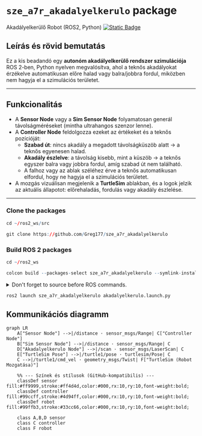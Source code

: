 # `sze_a7r_akadalyelkerulo` package
Akadályelkerülő Robot (ROS2, Python)  [![Static Badge](https://img.shields.io/badge/ROS_2-Humble-34aec5)](https://docs.ros.org/en/humble/)
## Leírás és rövid bemutatás

Ez a kis beadandó egy **autonóm akadályelkerülő rendszer szimulációja** ROS 2-ben, Python nyelven megvalósítva, ahol a teknős akadályokat érzékelve automatikusan előre halad vagy balra/jobbra fordul, miközben nem hagyja el a szimulációs területet.  


---

## Funkcionalitás

- A **Sensor Node** vagy a **Sim Sensor Node** folyamatosan generál távolságméréseket (mintha ultrahangos szenzor lenne).  
- A **Controller Node** feldolgozza ezeket az értékeket és a teknős pozícióját:  
  - **Szabad út**: nincs akadály a megadott távolságküszöb alatt → a teknős egyenesen halad.  
  - **Akadály észlelve**: a távolság kisebb, mint a küszöb → a teknős egyszer balra vagy jobbra fordul, amíg szabad út nem található.  
  - A falhoz vagy az ablak széléhez érve a teknős automatikusan elfordul, hogy ne hagyja el a szimulációs területet.  
- A mozgás vizuálisan megjelenik a **TurtleSim** ablakban, és a logok jelzik az aktuális állapotot: előrehaladás, fordulás vagy akadály észlelése.

---

### Clone the packages
``` r
cd ~/ros2_ws/src
```
``` r
git clone https://github.com/Greg177/sze_a7r_akadalyelkerulo
```

### Build ROS 2 packages
``` r
cd ~/ros2_ws
```
``` r
colcon build --packages-select sze_a7r_akadalyelkerulo --symlink-install
```

<details>
<summary> Don't forget to source before ROS commands.</summary>

``` bash
source /opt/ros/humble/setup.bash
source ~/ros2_ws/install/setup.bash
```
</details>

``` r
ros2 launch sze_a7r_akadalyelkerulo akadalyelkerulo.launch.py
```

## Kommunikációs diagramm

```mermaid
graph LR
    A["Sensor Node"] -->|/distance · sensor_msgs/Range| C["Controller Node"]
    B["Sim Sensor Node"] -->|/distance · sensor_msgs/Range| C
    D["Akadalyelkerulo Node"] -->|/scan · sensor_msgs/LaserScan| C
    E["TurtleSim Pose"] -->|/turtle1/pose · turtlesim/Pose| C
    C -->|/turtle1/cmd_vel · geometry_msgs/Twist| F["TurtleSim (Robot Mozgatása)"]

    %% --- Színek és stílusok (GitHub-kompatibilis) ---
    classDef sensor fill:#ff9999,stroke:#ff4d4d,color:#000,rx:10,ry:10,font-weight:bold;
    classDef controller fill:#99ccff,stroke:#4d94ff,color:#000,rx:10,ry:10,font-weight:bold;
    classDef robot fill:#99ffb3,stroke:#33cc66,color:#000,rx:10,ry:10,font-weight:bold;

    class A,B,D sensor
    class C controller
    class F robot